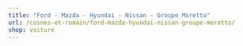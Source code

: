```yaml
---
title: "Ford - Mazda - Hyundai - Nissan - Groupe Moretto"
url: /cosnes-et-romain/ford-mazda-hyundai-nissan-groupe-moretto/
shop: voiture
---
```

